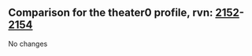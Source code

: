 ## Comparison for the theater0 profile, rvn: [2152](https://github.com/PRO100KatYT/FortniteProfileRevisions/tree/main/profiles/theater0/2152%20theater0.json)-[2154](https://github.com/PRO100KatYT/FortniteProfileRevisions/tree/main/profiles/theater0/2154%20theater0.json)

No changes
